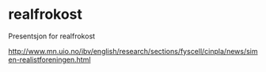 # realfrokost
Presentsjon for realfrokost

http://www.mn.uio.no/ibv/english/research/sections/fyscell/cinpla/news/simen-realistforeningen.html
